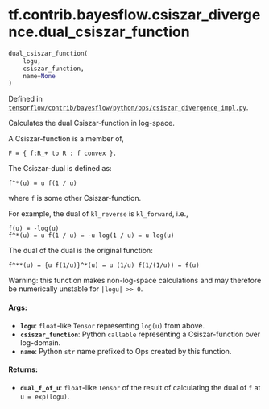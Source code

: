 <div itemscope itemtype="http://developers.google.com/ReferenceObject">
<meta itemprop="name" content="tf.contrib.bayesflow.csiszar_divergence.dual_csiszar_function" />
</div>

# tf.contrib.bayesflow.csiszar_divergence.dual_csiszar_function

``` python
dual_csiszar_function(
    logu,
    csiszar_function,
    name=None
)
```



Defined in [`tensorflow/contrib/bayesflow/python/ops/csiszar_divergence_impl.py`](https://www.tensorflow.org/code/tensorflow/contrib/bayesflow/python/ops/csiszar_divergence_impl.py).

Calculates the dual Csiszar-function in log-space.

A Csiszar-function is a member of,

```none
F = { f:R_+ to R : f convex }.
```

The Csiszar-dual is defined as:

```none
f^*(u) = u f(1 / u)
```

where `f` is some other Csiszar-function.

For example, the dual of `kl_reverse` is `kl_forward`, i.e.,

```none
f(u) = -log(u)
f^*(u) = u f(1 / u) = -u log(1 / u) = u log(u)
```

The dual of the dual is the original function:

```none
f^**(u) = {u f(1/u)}^*(u) = u (1/u) f(1/(1/u)) = f(u)
```

Warning: this function makes non-log-space calculations and may therefore be
numerically unstable for `|logu| >> 0`.

#### Args:

* <b>`logu`</b>: `float`-like `Tensor` representing `log(u)` from above.
* <b>`csiszar_function`</b>: Python `callable` representing a Csiszar-function over
    log-domain.
* <b>`name`</b>: Python `str` name prefixed to Ops created by this function.


#### Returns:

* <b>`dual_f_of_u`</b>: `float`-like `Tensor` of the result of calculating the dual of
    `f` at `u = exp(logu)`.